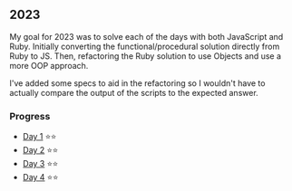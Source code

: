 ## 2023
My goal for 2023 was to solve each of the days with both JavaScript and Ruby. Initially converting the functional/procedural solution directly from Ruby to JS. Then, refactoring the Ruby solution to use Objects and use a more OOP approach.

I've added some specs to aid in the refactoring so I wouldn't have to actually compare the output of the scripts to the expected answer.

### Progress
- [Day 1](https://github.com/tannermares/advent-of-code/tree/main/2023/1) ⭐️⭐️
- [Day 2](https://github.com/tannermares/advent-of-code/tree/main/2023/2) ⭐️⭐️
- [Day 3](https://github.com/tannermares/advent-of-code/tree/main/2023/3) ⭐️⭐️
- [Day 4](https://github.com/tannermares/advent-of-code/tree/main/2023/4) ⭐️⭐️